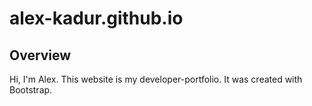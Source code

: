 # alex-kadur.github.io

## Overview

Hi, I'm Alex. This website is my developer-portfolio. It was created with Bootstrap.
